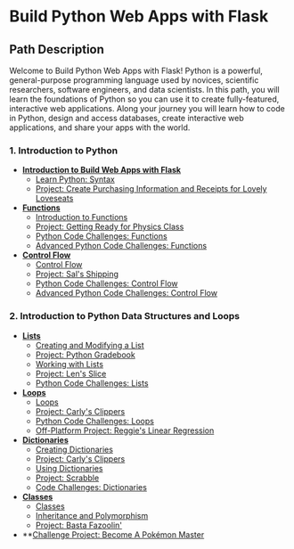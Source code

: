 # Build Python Web Apps with Flask

## Path Description

Welcome to Build Python Web Apps with Flask! Python is a powerful, general-purpose programming language used by novices, scientific researchers, software engineers, and data scientists. In this path, you will learn the foundations of Python so you can use it to create fully-featured, interactive web applications. Along your journey you will learn how to code in Python, design and access databases, create interactive web applications, and share your apps with the world.

### 1. Introduction to Python
  - **[Introduction to Build Web Apps with Flask](python_intro/web_app_intro)**
    * [Learn Python: Syntax](python_intro/web_app_intro/lesson)
    * [Project: Create Purchasing Information and Receipts for Lovely Loveseats](python_intro/web_app_intro/project)
  - **[Functions](python_intro/function)**
    * [Introduction to Functions](python_intro/function/lesson)
    * [Project: Getting Ready for Physics Class](python_intro/function/project)
    * [Python Code Challenges: Functions](python_intro/function/article)
    * [Advanced Python Code Challenges: Functions](python_intro/function/article_advanced)
  - **[Control Flow](python_intro/control_flow)**
    * [Control Flow](python_intro/control_flow/lesson)
    * [Project: Sal's Shipping](python_intro/control_flow/project)
    * [Python Code Challenges: Control Flow](python_intro/control_flow/article)
    * [Advanced Python Code Challenges: Control Flow](python_intro/control_flow/article_advanced)
    
  ### 2. Introduction to Python Data Structures and Loops
  - **[Lists](data_structures_and_loops/lists)**
    * [Creating and Modifying a List](data_structures_and_loops/lists/lesson)
    * [Project: Python Gradebook](data_structures_and_loops/lists/project)
    * [Working with Lists](data_structures_and_loops/lists/lesson2)
    * [Project: Len's Slice](data_structures_and_loops/lists/project2)
    * [Python Code Challenges: Lists](python_intro/lists/article)
  - **[Loops](data_structures_and_loops/loops)**
    * [Loops](data_structures_and_loops/loops/lesson)
    * [Project: Carly's Clippers](data_structures_and_loops/loops/project)
    * [Python Code Challenges: Loops](python_intro/loops/challenge)
    * [Off-Platform Project: Reggie's Linear Regression](python_intro/loops/project2)
  - **[Dictionaries](data_structures_and_loops/dictionaries)**
    * [Creating Dictionaries](data_structures_and_loops/dictionaries/lesson)
    * [Project: Carly's Clippers](data_structures_and_loops/dictionaries/project)
    * [Using Dictionaries](data_structures_and_loops/dictionaries/lesson2)
    * [Project: Scrabble](python_intro/dictionaries/project)
    * [Code Challenges: Dictionaries](python_intro/dictionaries/challenge)
  - **[Classes](data_structures_and_loops/classes)**
    * [Classes](data_structures_and_loops/classes/lesson)
    * [Inheritance and Polymorphism](data_structures_and_loops/classes/lesson2)
    * [Project: Basta Fazoolin'](python_intro/classes/project)
  - **[Challenge Project: Become A Pokémon Master](challenge_project/pokemon)
